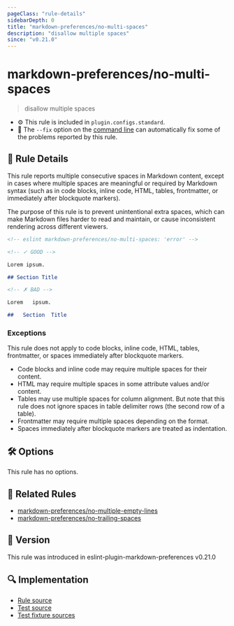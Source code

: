```yaml
---
pageClass: "rule-details"
sidebarDepth: 0
title: "markdown-preferences/no-multi-spaces"
description: "disallow multiple spaces"
since: "v0.21.0"
---
```


# markdown-preferences/no-multi-spaces

> disallow multiple spaces

- ⚙️ This rule is included in `plugin.configs.standard`.
- 🔧 The `--fix` option on the [command line](https://eslint.org/docs/user-guide/command-line-interface#fixing-problems) can automatically fix some of the problems reported by this rule.

## 📖 Rule Details

This rule reports multiple consecutive spaces in Markdown content, except in cases where multiple spaces are meaningful or required by Markdown syntax (such as in code blocks, inline code, HTML, tables, frontmatter, or immediately after blockquote markers).

The purpose of this rule is to prevent unintentional extra spaces, which can make Markdown files harder to read and maintain, or cause inconsistent rendering across different viewers.

<!-- prettier-ignore-start -->

<!-- eslint-skip -->

```md
<!-- eslint markdown-preferences/no-multi-spaces: 'error' -->

<!-- ✓ GOOD -->

Lorem ipsum.

## Section Title

<!-- ✗ BAD -->

Lorem   ipsum.

##   Section  Title
```

<!-- prettier-ignore-end -->

### Exceptions

This rule does not apply to code blocks, inline code, HTML, tables, frontmatter, or spaces immediately after blockquote markers.

- Code blocks and inline code may require multiple spaces for their content.
- HTML may require multiple spaces in some attribute values and/or content.
- Tables may use multiple spaces for column alignment. But note that this rule does not ignore spaces in table delimiter rows (the second row of a table).
- Frontmatter may require multiple spaces depending on the format.
- Spaces immediately after blockquote markers are treated as indentation.

## 🛠 Options

This rule has no options.

## 👫 Related Rules

- [markdown-preferences/no-multiple-empty-lines](./no-multiple-empty-lines.md)
- [markdown-preferences/no-trailing-spaces](./no-trailing-spaces.md)

## 🚀 Version

This rule was introduced in eslint-plugin-markdown-preferences v0.21.0

## 🔍 Implementation

- [Rule source](https://github.com/ota-meshi/eslint-plugin-markdown-preferences/blob/main/src/rules/no-multi-spaces.ts)
- [Test source](https://github.com/ota-meshi/eslint-plugin-markdown-preferences/blob/main/tests/src/rules/no-multi-spaces.ts)
- [Test fixture sources](https://github.com/ota-meshi/eslint-plugin-markdown-preferences/tree/main/tests/fixtures/rules/no-multi-spaces)
